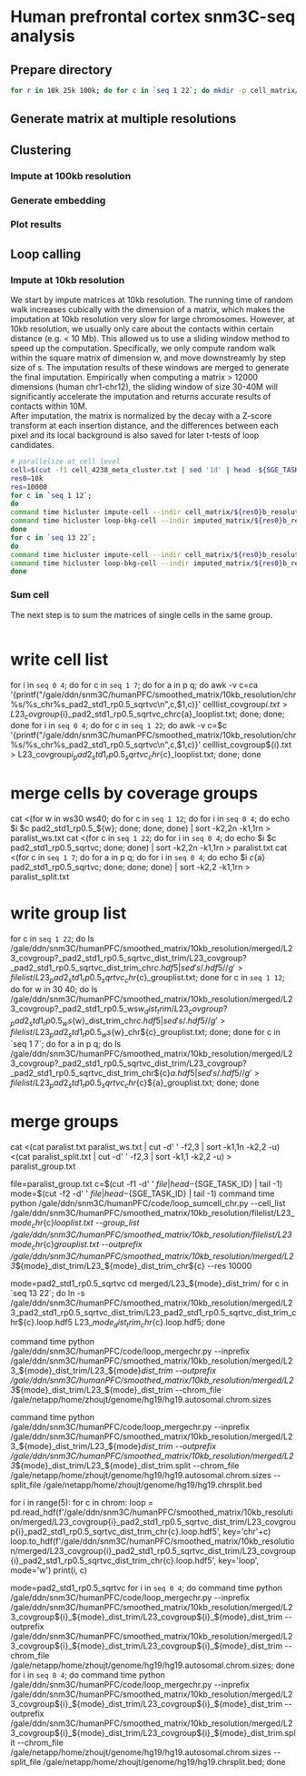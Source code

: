 # Human prefrontal cortex snm3C-seq analysis

## Prepare directory
```bash
for r in 10k 25k 100k; do for c in `seq 1 22`; do mkdir -p cell_matrix/${r}b_resolution/chr${c}; mkdir -p imputed_matrix/${r}b_resolution/chr${c}; done; mkdir imputed_matrix/${r}b_resolution/merged/; done
```
## Generate matrix at multiple resolutions


## Clustering
### Impute at 100kb resolution

### Generate embedding

### Plot results

## Loop calling
### Impute at 10kb resolution
We start by impute matrices at 10kb resolution. The running time of random walk increases cubically with the dimension of a matrix, which makes the imputation at 10kb resolution very slow for large chromosomes. However, at 10kb resolution, we usually only care about the contacts within certain distance (e.g. < 10 Mb). This allowed us to use a sliding window method to speed up the computation. Specifically, we only compute random walk within the square matrix of dimension w, and move downstreamly by step size of s. The imputation results of these windows are merged to generate the final imputation. Empirically when computing a matrix > 12000 dimensions (human chr1-chr12), the sliding window of size 30-40M will significantly accelerate the imputation and returns accurate results of contacts within 10M.  
After imputation, the matrix is normalized by the decay with a Z-score transform at each insertion distance, and the differences between each pixel and its local background is also saved for later t-tests of loop candidates.
```bash
# parallelize at cell level
cell=$(cut -f1 cell_4238_meta_cluster.txt | sed '1d' | head -${SGE_TASK_ID} | tail -1)
res0=10k
res=10000
for c in `seq 1 12`; 
do 
command time hicluster impute-cell --indir cell_matrix/${res0}b_resolution/chr${c}/ --outdir imputed_matrix/${res0}b_resolution/chr${c}/ --cell ${cell} --chrom ${c} --res ${res} --chrom_file hg19.autosomal.chrom.sizes --pad 2 --output_dist 10050000 --window_size 30000000 --step_size 10000000 --mode pad2_std1_rp0.5_sqrtvc; 
command time hicluster loop-bkg-cell --indir imputed_matrix/${res0}b_resolution/ --cell ${cell} --chrom ${c} --res ${res} --impute_mode pad2_std1_rp0.5_sqrtvc; 
done
for c in `seq 13 22`; 
do 
command time hicluster impute-cell --indir cell_matrix/${res0}b_resolution/chr${c}/ --outdir imputed_matrix/${res0}b_resolution/chr${c}/ --cell ${cell} --chrom ${c} --res ${res} --chrom_file hg19.autosomal.chrom.sizes --pad 2 --output_dist 10050000 --mode pad2_std1_rp0.5_sqrtvc; 
command time hicluster loop-bkg-cell --indir imputed_matrix/${res0}b_resolution/ --cell ${cell} --chrom ${c} --res ${res} --impute_mode pad2_std1_rp0.5_sqrtvc; 
done
```
### Sum cell
The next step is to sum the matrices of single cells in the same group.
```

```

# write cell list

for i in `seq 0 4`; do for c in `seq 1 7`; do for a in p q; do awk -v c=$c$a '{printf("/gale/ddn/snm3C/humanPFC/smoothed_matrix/10kb_resolution/chr%s/%s_chr%s_pad2_std1_rp0.5_sqrtvc\n",c,$1,c)}' celllist_covgroup${i}.txt > L23_covgroup${i}_pad2_std1_rp0.5_sqrtvc_chr${c}${a}_looplist.txt; done; done; done
for i in `seq 0 4`; do for c in `seq 1 22`; do awk -v c=$c '{printf("/gale/ddn/snm3C/humanPFC/smoothed_matrix/10kb_resolution/chr%s/%s_chr%s_pad2_std1_rp0.5_sqrtvc\n",c,$1,c)}' celllist_covgroup${i}.txt > L23_covgroup${i}_pad2_std1_rp0.5_sqrtvc_chr${c}_looplist.txt; done; done

# merge cells by coverage groups

cat <(for w in ws30 ws40; do for c in `seq 1 12`; do for i in `seq 0 4`; do echo $i $c pad2_std1_rp0.5_${w}; done; done; done) | sort -k2,2n -k1,1rn > paralist_ws.txt 
cat <(for c in `seq 1 22`; do for i in `seq 0 4`; do echo $i $c pad2_std1_rp0.5_sqrtvc; done; done) | sort -k2,2n -k1,1rn > paralist.txt 
cat <(for c in `seq 1 7`; do for a in p q; do for i in `seq 0 4`; do echo $i ${c}${a} pad2_std1_rp0.5_sqrtvc; done; done; done) | sort -k2,2 -k1,1rn > paralist_split.txt 

# write group list

for c in `seq 1 22`; do ls /gale/ddn/snm3C/humanPFC/smoothed_matrix/10kb_resolution/merged/L23_covgroup?_pad2_std1_rp0.5_sqrtvc_dist_trim/L23_covgroup?_pad2_std1_rp0.5_sqrtvc_dist_trim_chr${c}.hdf5 | sed 's/.hdf5//g' > filelist/L23_pad2_std1_rp0.5_sqrtvc_chr${c}_grouplist.txt; done
for c in `seq 1 12`; do for w in 30 40; do ls /gale/ddn/snm3C/humanPFC/smoothed_matrix/10kb_resolution/merged/L23_covgroup?_pad2_std1_rp0.5_ws${w}_dist_trim/L23_covgroup?_pad2_std1_rp0.5_ws${w}_dist_trim_chr${c}.hdf5 | sed 's/.hdf5//g' > filelist/L23_pad2_std1_rp0.5_ws${w}_chr${c}_grouplist.txt; done; done
for c in `seq 1 7`; do for a in p q; do ls /gale/ddn/snm3C/humanPFC/smoothed_matrix/10kb_resolution/merged/L23_covgroup?_pad2_std1_rp0.5_sqrtvc_dist_trim/L23_covgroup?_pad2_std1_rp0.5_sqrtvc_dist_trim_chr${c}${a}.hdf5 | sed 's/.hdf5//g' > filelist/L23_pad2_std1_rp0.5_sqrtvc_chr${c}${a}_grouplist.txt; done; done

# merge groups

cat <(cat paralist.txt paralist_ws.txt | cut -d' ' -f2,3 | sort -k1,1n -k2,2 -u) <(cat paralist_split.txt | cut -d' ' -f2,3 | sort -k1,1 -k2,2 -u) > paralist_group.txt

file=paralist_group.txt
c=$(cut -f1 -d' ' ${file} | head -${SGE_TASK_ID} | tail -1)
mode=$(cut -f2 -d' ' ${file} | head -${SGE_TASK_ID} | tail -1)
command time python /gale/ddn/snm3C/humanPFC/code/loop_sumcell_chr.py --cell_list /gale/ddn/snm3C/humanPFC/smoothed_matrix/10kb_resolution/filelist/L23_${mode}_chr${c}_looplist.txt --group_list /gale/ddn/snm3C/humanPFC/smoothed_matrix/10kb_resolution/filelist/L23_${mode}_chr${c}_grouplist.txt --outprefix /gale/ddn/snm3C/humanPFC/smoothed_matrix/10kb_resolution/merged/L23_${mode}_dist_trim/L23_${mode}_dist_trim_chr${c} --res 10000


mode=pad2_std1_rp0.5_sqrtvc
cd merged/L23_${mode}_dist_trim/
for c in `seq 13 22`; do ln -s /gale/ddn/snm3C/humanPFC/smoothed_matrix/10kb_resolution/merged/L23_pad2_std1_rp0.5_sqrtvc_dist_trim/L23_pad2_std1_rp0.5_sqrtvc_dist_trim_chr${c}.loop.hdf5 L23_${mode}_dist_trim_chr${c}.loop.hdf5; done

command time python /gale/ddn/snm3C/humanPFC/code/loop_mergechr.py --inprefix /gale/ddn/snm3C/humanPFC/smoothed_matrix/10kb_resolution/merged/L23_${mode}_dist_trim/L23_${mode}_dist_trim --outprefix /gale/ddn/snm3C/humanPFC/smoothed_matrix/10kb_resolution/merged/L23_${mode}_dist_trim/L23_${mode}_dist_trim --chrom_file /gale/netapp/home/zhoujt/genome/hg19/hg19.autosomal.chrom.sizes

command time python /gale/ddn/snm3C/humanPFC/code/loop_mergechr.py --inprefix /gale/ddn/snm3C/humanPFC/smoothed_matrix/10kb_resolution/merged/L23_${mode}_dist_trim/L23_${mode}_dist_trim --outprefix /gale/ddn/snm3C/humanPFC/smoothed_matrix/10kb_resolution/merged/L23_${mode}_dist_trim/L23_${mode}_dist_trim.split --chrom_file /gale/netapp/home/zhoujt/genome/hg19/hg19.autosomal.chrom.sizes --split_file /gale/netapp/home/zhoujt/genome/hg19/hg19.chrsplit.bed

for i in range(5):
	for c in chrom:
		loop = pd.read_hdf(f'/gale/ddn/snm3C/humanPFC/smoothed_matrix/10kb_resolution/merged/L23_covgroup{i}_pad2_std1_rp0.5_sqrtvc_dist_trim/L23_covgroup{i}_pad2_std1_rp0.5_sqrtvc_dist_trim_chr{c}.loop.hdf5', key='chr'+c)
		loop.to_hdf(f'/gale/ddn/snm3C/humanPFC/smoothed_matrix/10kb_resolution/merged/L23_covgroup{i}_pad2_std1_rp0.5_sqrtvc_dist_trim/L23_covgroup{i}_pad2_std1_rp0.5_sqrtvc_dist_trim_chr{c}.loop.hdf5', key='loop', mode='w')
		print(i, c)

mode=pad2_std1_rp0.5_sqrtvc
for i in `seq 0 4`; do command time python /gale/ddn/snm3C/humanPFC/code/loop_mergechr.py --inprefix /gale/ddn/snm3C/humanPFC/smoothed_matrix/10kb_resolution/merged/L23_covgroup${i}_${mode}_dist_trim/L23_covgroup${i}_${mode}_dist_trim --outprefix /gale/ddn/snm3C/humanPFC/smoothed_matrix/10kb_resolution/merged/L23_covgroup${i}_${mode}_dist_trim/L23_covgroup${i}_${mode}_dist_trim --chrom_file /gale/netapp/home/zhoujt/genome/hg19/hg19.autosomal.chrom.sizes; done
for i in `seq 0 4`; do command time python /gale/ddn/snm3C/humanPFC/code/loop_mergechr.py --inprefix /gale/ddn/snm3C/humanPFC/smoothed_matrix/10kb_resolution/merged/L23_covgroup${i}_${mode}_dist_trim/L23_covgroup${i}_${mode}_dist_trim --outprefix /gale/ddn/snm3C/humanPFC/smoothed_matrix/10kb_resolution/merged/L23_covgroup${i}_${mode}_dist_trim/L23_covgroup${i}_${mode}_dist_trim.split --chrom_file /gale/netapp/home/zhoujt/genome/hg19/hg19.autosomal.chrom.sizes --split_file /gale/netapp/home/zhoujt/genome/hg19/hg19.chrsplit.bed; done

